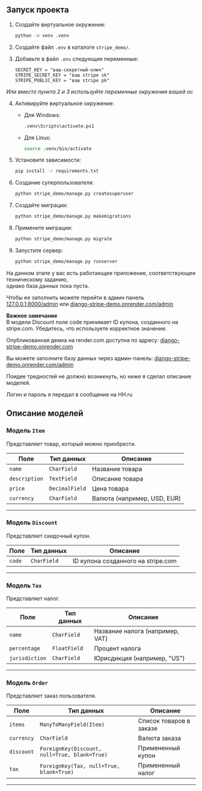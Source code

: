 ## **Запуск проекта**

1. Создайте виртуальное окружение:

    ```bash
    python -m venv .venv
    ```

2. Создайте файл `.env` в каталоге `stripe_demo/`.

3. Добавьте в файл `.env` следующие переменные:

    ```plaintext
    SECRET_KEY = "ваш-секретный-ключ"
    STRIPE_SECRET_KEY = "ваш stripe sk"
    STRIPE_PUBLIC_KEY = "ваш stripe pk"
    ```

_Или вместо пункта 2 и 3 используйте переменные окружения вашей ос_

4. Активируйте виртуальное окружение:

    - Для Windows:
      ```bash
      .venv\Scripts\activate.ps1
      ```
    - Для Linux:
      ```bash
      source .venv/bin/activate
      ```

5. Установите зависимости:

    ```bash
    pip install -r requirements.txt
    ```

6. Создание суперпользователя:

    ```bash
    python stripe_demo/manage.py createsuperuser
    ```

7. Создайте миграции:

    ```bash
    python stripe_demo/manage.py makemigrations
    ```

8. Примените миграции:

    ```bash
    python stripe_demo/manage.py migrate
    ```

9. Запустите сервер:

    ```bash
    python stripe_demo/manage.py runserver
    ```
   
На данном этапе у вас есть работающее приложение, соответствующее техническому заданию,  
однако база данных пока пуста.  

Чтобы ее заполнить можете перейти в админ панель [127.0.0.1:8000/admin](http://127.0.0.1:8000/admin) или [django-stripe-demo.onrender.com/admin](https://django-stripe-demo.onrender.com/admin)

**Важное замечание**  
В модели Discount поле code принимает ID купона, созданного на stripe.com. Убедитесь, что используете корректное значение.

Опубликованная демка на render.com доступна по адресу: [django-stripe-demo.onrender.com](https://django-stripe-demo.onrender.com)

Вы можете заполните базу данных через админ-панель: [django-stripe-demo.onrender.com/admin](https://django-stripe-demo.onrender.com/admin)

Поидее тредностей не должно возникнуть, но ниже я сделал описание моделей.

Логин и пароль я передал в сообщение на HH.ru


## Описание моделей


### Модель `Item`
Представляет товар, который можно приобрести.

| Поле       | Тип данных | Описание                          |
|------------|-----------|----------------------------------|
| `name`     | `CharField` | Название товара                  |
| `description` | `TextField` | Описание товара                |
| `price`    | `DecimalField` | Цена товара                     |
| `currency` | `CharField` | Валюта (например, USD, EUR)     |

---

### Модель `Discount`
Представляет скидочный купон.

| Поле     | Тип данных  | Описание                           |
|----------|------------|------------------------------------|
| `code`   | `CharField` | ID купона созданного на stripe.com |

---

### Модель `Tax`
Представляет налог.

| Поле          | Тип данных  | Описание                           |
|--------------|------------|-----------------------------------|
| `name`       | `CharField` | Название налога (например, VAT)  |
| `percentage` | `FloatField` | Процент налога                    |
| `jurisdiction` | `CharField` | Юрисдикция (например, "US")       |

---

### Модель `Order`
Представляет заказ пользователя.

| Поле        | Тип данных     | Описание                                   |
|-------------|---------------|-------------------------------------------|
| `items`     | `ManyToManyField(Item)` | Список товаров в заказе         |
| `currency`  | `CharField`     | Валюта заказа                           |
| `discount`  | `ForeignKey(Discount, null=True, blank=True)` | Примененный купон |
| `tax`       | `ForeignKey(Tax, null=True, blank=True)` | Примененный налог |

---



